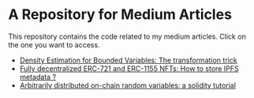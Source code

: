 # A Repository for Medium Articles
This repository contains the code related to my medium articles. Click on the one you want to access.
- [Density Estimation for Bounded Variables: The transformation trick](Density%20estimation%20for%20bounded%20variables)
- [Fully decentralized ERC-721 and ERC-1155 NFTs: How to store IPFS metadata ?](Fully%20Decentralized%20ERC-721%20and%20ERC-1155%20NFTs)
- [Arbitrarily distributed on-chain random variables: a solidity tutorial](Arbitrarily%20distributed%20on-chain%20random%20variables)
